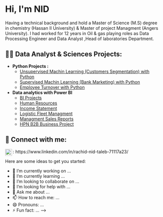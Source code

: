 <h1>Hi, I'm NID</h1>

Having a technical background and hold a Master of Science (M.S) degree in chemistry  (Hassan II University) & Master of project Managment (Angers University). I had worked for 12 years in Oil & gas playing roles as Data Processing Engineer and Data Analyst ,Head of laboratories Department.

<h2>👨‍💻 Data Analyst & Sciences Projects:</h2>

- <b>Python Projects : </b>
  - [Unsupervised Machin Learning (Customers Segmentation) with Python](https://github.com/nidtalebrachid/Python-Projects/tree/main/Customers%20Segmentation%20using%20Unsupervised%20%20Machin%20Learning)
  - [Supervised Machin Learning (Bank Marketing) with Python](https://github.com/nidtalebrachid/Python-Projects/blob/main/Bank%20Marketing/Bank%20Marketing.ipynb)
  -  [Employee Turnover with Python](https://github.com/nidtalebrachid/Python-Projects/blob/main/Employee%20Turnover/employees%20turnover%20.ipynb)
- <b>Data analytics with Power BI</b>
  - [BI Projects](https://github.com/nidtalebrachid/Power-BI-Projects)
  - [Human Resources](https://github.com/nidtalebrachid/Power-BI-Projects/tree/main/Human%20Resources)
  - [Income Statement](https://github.com/nidtalebrachid/Power-BI-Projects/tree/main/Income%20Statement)
  - [Logistic Fleet Managment](https://github.com/nidtalebrachid/Power-BI-Projects/tree/main/Logistic%20Fleet%20Management)
  - [Managment Sales Reports](https://github.com/nidtalebrachid/Power-BI-Projects/tree/main/MANAGEMENT%20SALES%20REPORT)
  - [HPN B2B Business Project](https://github.com/nidtalebrachid/Power-BI-Projects/tree/main/HPN%20Project)



<h2> 🤳 Connect with me:</h2>



<img align="left" alt="JoshMadakor | LinkedIn" width="22px" src="https://cdn.jsdelivr.net/npm/simple-icons@v3/icons/linkedin.svg" />
: https://www.linkedin.com/in/rachid-nid-taleb-71117a23/





Here are some ideas to get you started:

- 🔭 I’m currently working on ...
- 🌱 I’m currently learning ...
- 👯 I’m looking to collaborate on ...
- 🤔 I’m looking for help with ...
- 💬 Ask me about ...
- 📫 How to reach me: ...
- 😄 Pronouns: ...
- ⚡ Fun fact: ...
-->
